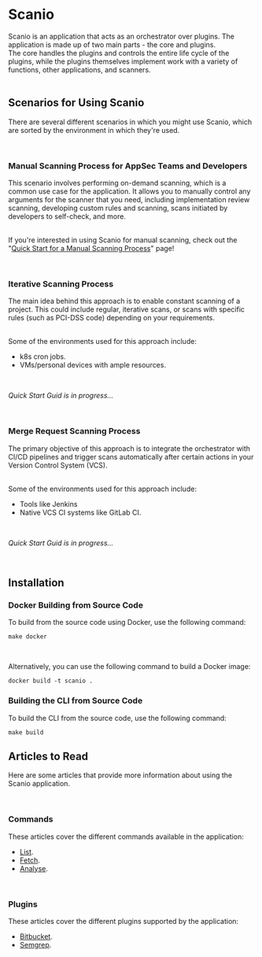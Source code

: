 # Scanio
Scanio is an application that acts as an orchestrator over plugins. The application is made up of two main parts - the core and plugins.<br>
The core handles the plugins and controls the entire life cycle of the plugins, while the plugins themselves implement work with a variety of functions, other applications, and scanners.<br><br>

## Scenarios for Using Scanio
There are several different scenarios in which you might use Scanio, which are sorted by the environment in which they're used.

<br>

### Manual Scanning Process for AppSec Teams and Developers
This scenario involves performing on-demand scanning, which is a common use case for the application. It allows you to manually control any arguments for the scanner that you need, including implementation review scanning, developing custom rules and scanning, scans initiated by developers to self-check, and more.<br><br>

If you're interested in using Scanio for manual scanning, check out the "[Quick Start for a Manual Scanning Process](docs/qucik%20start%20-%20a%20manual%20scan%20process.md)" page!

<br>

### Iterative Scanning Process
The main idea behind this approach is to enable constant scanning of a project. This could include regular, iterative scans, or scans with specific rules (such as PCI-DSS code) depending on your requirements.<br><br>

Some of the environments used for this approach include:
- k8s cron jobs.
- VMs/personal devices with ample resources.

<br>

*Quick Start Guid is in progress...*

<br>

### Merge Request Scanning Process
The primary objective of this approach is to integrate the orchestrator with CI/CD pipelines and trigger scans automatically after certain actions in your Version Control System (VCS).<br><br>

Some of the environments used for this approach include:
- Tools like Jenkins
- Native VCS CI systems like GitLab CI.

<br>

*Quick Start Guid is in progress...*

<br>

## Installation
### Docker Building from Source Code
To build from the source code using Docker, use the following command:
```
make docker
```

<br>

Alternatively, you can use the following command to build a Docker image:
```
docker build -t scanio .
```

### Building the CLI from Source Code
To build the CLI from the source code, use the following command:
```
make build
```

## Articles to Read
Here are some articles that provide more information about using the Scanio application.

<br>

### Commands 
These articles cover the different commands available in the application:
* [List](docs/scanio-list.md).
* [Fetch](docs/scanio-fetch.md).
* [Analyse](docs/scanio-analyse.md).

<br>

### Plugins
These articles cover the different plugins supported by the application:
* [Bitbucket](plugins/bitbucket/README.md).
* [Semgrep](plugins/semgrep/README.md).